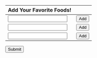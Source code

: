 
<html>
<table id="food-table">
  <thead>
    <tr>
      <th>Add Your Favorite Foods!</th>
      <th></th>
    </tr>
  </thead>
  <tbody>
    <tr>
      <td><input type="text" name="food1"></td>
      <td><button type="button" onclick="addFood('food1')">Add</button></td>
    </tr>
    <tr>
      <td><input type="text" name="food2"></td>
      <td><button type="button" onclick="addFood('food2')">Add</button></td>
    </tr>
    <tr>
      <td><input type="text" name="food3"></td>
      <td><button type="button" onclick="addFood('food3')">Add</button></td>
    </tr>
  </tbody>
</table>
<button type="button" onclick="submitFoods()">Submit</button>

<script>
require('dotenv').config();

const favorite_foods = {};

function addFood(foodName) {
  const foodInput = document.getElementsByName(foodName)[0];
  const foodValue = foodInput.value.trim();
  if (foodValue !== '') {
    favorite_foods[foodValue] = true;
    foodInput.value = '';
  }
}

async function call(text) {
  // Set up the API request
  const api_key = process.env.API_KEY;
  const endpoint = 'https://api.openai.com/v1/completions';
  const headers = {
    'Authorization': 'Bearer ' + api_key,
    'Content-Type': 'application/json'
  };
  const data = {
    'model': 'text-davinci-001',
    'prompt': text,
    'max_tokens': 75
  };
  // Make the API call
  const response = await fetch(endpoint, { method: 'POST', headers, body: JSON.stringify(data) });
  const result = await response.json();
  // Process the API response
  const completed_text = result.choices[0].text;
 alert(completed_text);
}

function submitFoods() {
  const foods = Object.keys(favorite_foods);
  if (foods.length > 0) {
    const foodsString = foods.join(', ');
    call("Give me a specific type of cuisine based off of the foods that I like. Start by saying 'You would enjoy [cuisine].' Also briefly describe the given cuisine. Here are the foods: " + foodsString);
  }
}
</script>
</html>
